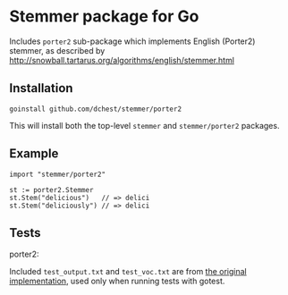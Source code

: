 Stemmer package for Go
======================

Includes `porter2` sub-package which implements English (Porter2) stemmer, as described by <http://snowball.tartarus.org/algorithms/english/stemmer.html>

Installation
-------------

    goinstall github.com/dchest/stemmer/porter2 

This will install both the top-level `stemmer` and `stemmer/porter2` packages.

Example
-------

    import "stemmer/porter2"

    st := porter2.Stemmer
    st.Stem("delicious")   // => delici
    st.Stem("deliciously") // => delici

Tests
-----

porter2:

Included `test_output.txt` and `test_voc.txt` are from [the original implementation](http://snowball.tartarus.org/algorithms/english/stemmer.html), used only when running tests with gotest.
